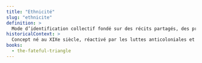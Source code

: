 ```yaml
---
title: "Ethnicité"
slug: "ethnicite"
definition: >
  Mode d’identification collectif fondé sur des récits partagés, des pratiques culturelles et une mémoire historique. Processus discursif et positionnement politique, non héritage figé.
historicalContext: >
  Concept né au XIXe siècle, réactivé par les luttes anticoloniales et les Cultural Studies. Transformé dans les années 1980–1990 par les théories diasporiques.
books:
  - the-fateful-triangle
---
```

